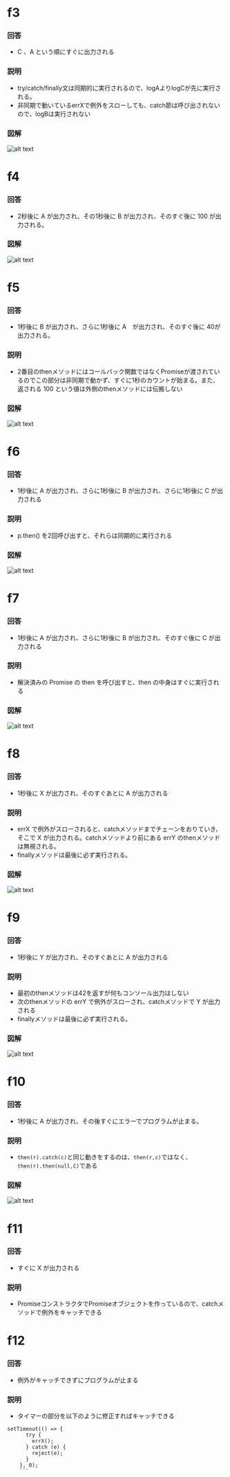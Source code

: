 # f3

### 回答

- C 、A という順にすぐに出力される

### 説明

- try/catch/finally文は同期的に実行されるので、logAよりlogCが先に実行される。
- 非同期で動いているerrXで例外をスローしても、catch節は呼び出されないので、logBは実行されない

### 図解

![alt text](f3.png)

# f4

### 回答

- 2秒後に A が出力され、その1秒後に B が出力され、そのすぐ後に 100 が出力される。

### 図解

![alt text](f4.png)

# f5

### 回答

- 1秒後に B が出力され、さらに1秒後に A　が出力され、そのすぐ後に 40が出力される。

### 説明

- 2番目のthenメソッドにはコールバック関数ではなくPromiseが渡されているのでこの部分は非同期で動かず、すぐに1秒のカウントが始まる。また、返される 100 という値は外側のthenメソッドには伝搬しない

### 図解

![alt text](f5.png)

# f6

### 回答

- 1秒後に A が出力され、さらに1秒後に B が出力され、さらに1秒後に C が出力される

### 説明

- p.then() を2回呼び出すと、それらは同期的に実行される

### 図解

![alt text](f6.png)

# f7

### 回答

- 1秒後に A が出力され、さらに1秒後に B が出力され、そのすぐ後に C が出力される

### 説明

- 解決済みの Promise の then を呼び出すと、then の中身はすぐに実行される

### 図解

![alt text](f7.png)

# f8

### 回答

- 1秒後に X が出力され、そのすぐあとに A が出力される

### 説明

- errX で例外がスローされると、catchメソッドまでチェーンをおりていき、そこで X が出力される。catchメソッドより前にある errY のthenメソッドは無視される。
- finallyメソッドは最後に必ず実行される。

### 図解

![alt text](f8.png)

# f9

### 回答

- 1秒後に Y が出力され、そのすぐあとに A が出力される

### 説明

- 最初のthenメソッドは42を返すが何もコンソール出力はしない
- 次のthenメソッドの errY で例外がスローされ、catchメソッドで Y が出力される
- finallyメソッドは最後に必ず実行される。

### 図解

![alt text](f9.png)

# f10

### 回答

- 1秒後に A が出力され、その後すぐにエラーでプログラムが止まる。

### 説明

- `then(r).catch(c)`と同じ動きをするのは、`then(r,c)`ではなく、`then(r).then(null,C)`である

### 図解

![alt text](f10.png)

# f11

### 回答

- すぐに X が出力される

### 説明

- PromiseコンストラクタでPromiseオブジェクトを作っているので、catchメソッドで例外をキャッチできる

# f12

### 回答

- 例外がキャッチできずにプログラムが止まる

### 説明

- タイマーの部分を以下のように修正すればキャッチできる

````
setTimeout(() => {
      try {
        errX();
      } catch (e) {
        reject(e);
      }
    }, 0);
    ```
````
